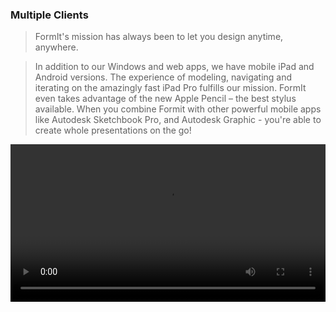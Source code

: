 ### Multiple Clients

>  FormIt's mission has always been to let you design anytime, anywhere.

> In addition to our Windows and web apps, we have mobile iPad and Android versions. The experience of modeling, navigating and iterating on the amazingly fast iPad Pro fulfills our mission. FormIt even takes advantage of the new Apple Pencil – the best stylus available. When you combine Formit with other powerful mobile apps like Autodesk Sketchbook Pro, and Autodesk Graphic - you're able to create whole presentations on the go!


<video width="100%" controls>
  <source src="Videos/Multiple Clients.mp4" type="video/mp4">
</video>

